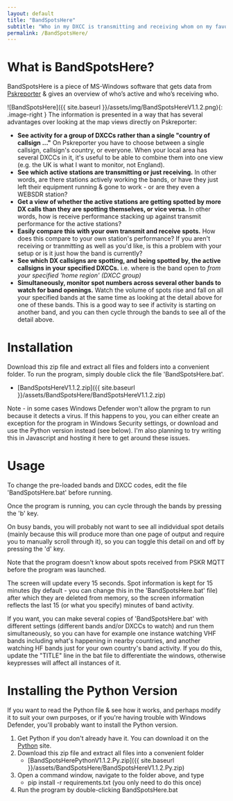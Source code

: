```yaml
---
layout: default
title: "BandSpotsHere"
subtitle: "Who in my DXCC is transmitting and receiving whom on my favourite bands?"
permalink: /BandSpotsHere/
---
```


# What is BandSpotsHere?
BandSpotsHere is a piece of MS-Windows software that gets data from  [Pskreporter](https://pskreporter.info/) & gives an overview of who’s active and who’s receiving who. 

![BandSpotsHere]({{ site.baseurl }}/assets/img/BandSpotsHereV1.1.2.png){: .image-right }
The information is presented in a way that has several advantages over looking at the map views directly on Pskreporter:
 - **See activity for a group of DXCCs rather than a single "country of callsign ..."** On Pskreporter you have to choose between a single callsign, callsign's country, or everyone. When your local area has several DXCCs in it, it's useful to be able to combine them into one view (e.g. the UK is what I want to monitor, not England).
 - **See which active stations are transmitting or just receiving.** In other words, are there stations actively working the bands, or have they just left their equipment running & gone to work - or are they even a WEBSDR station?
 - **Get a view of whether the active stations are getting spotted by more DX calls than they are spotting themselves, or vice versa.** In other words, how is receive performance stacking up against transmit performance for the active stations? 
 - **Easily compare this with your own transmit and receive spots.** How does this compare to your own station's performance? If you aren't receiving or tranmitting as well as you'd like, is this a problem with your setup or is it just how the band is currently?
 - **See which DX callsigns are spotting, and being spotted by, the active callsigns in your specified DXCCs.** i.e. where is the band open to *from your specified 'home region' (DXCC group)*
 - **Simultaneously, monitor spot numbers across several other bands to watch for band openings.** Watch the volume of spots rise and fall on all your specified bands at the same time as looking at the detail above for one of these bands. This is a good way to see if activity is starting on another band, and you can then cycle through the bands to see all of the detail above.

# Installation
Download this zip file and extract all files and folders into a convenient folder. To run the program, simply double click the file 'BandSpotsHere.bat'.
   - [BandSpotsHereV1.1.2.zip]({{ site.baseurl }}/assets/BandSpotsHere/BandSpotsHereV1.1.2.zip)

Note - in some cases Windows Defender won't allow the prgram to run because it detects a virus. If this happens to you, you can either create an exception for the program in Windows Security settings, or download and use the Python version instead (see below). I'm also planning to try writing this in Javascript and hosting it here to get around these issues.

# Usage
To change the pre-loaded bands and DXCC codes, edit the file 'BandSpotsHere.bat' before running.

Once the program is running, you can cycle through the bands by pressing  the 'b' key.

On busy bands, you will probably not want to see all indidvidual spot details (mainly because this will produce more than one page of output and require you to manually scroll through it), so you can toggle this detail on and off by pressing the 'd' key.

Note that the program doesn't know about spots received from PSKR MQTT before the program was launched.

The screen will update every 15 seconds. Spot information is kept for 15 minutes (by default - you can change this in the 'BandSpotsHere.bat' file) after which they are deleted from memory, so the screen information reflects the last 15 (or what you specify) minutes of band activity.

If you want, you can make several copies of 'BandSpotsHere.bat' with different settings (different bands and/or DXCCs to watch) and run them simultaneously, so you can have for example one instance watching VHF bands including what's happening in nearby countries, and another watching HF bands just for your own country's band activity. If you do this, update the "TITLE" line in the bat file to differentiate the windows, otherwise keypresses will affect all instances of it.

# Installing the Python Version
If you want to read the Python file & see how it works, and perhaps modify it to suit your own purposes, or if you're having trouble with Windows Defender, you'll probably want to install the Python version.

1. Get Python if you don't already have it. You can download it on the [Python](https://www.python.org/) site.
2. Download this zip file and extract all files into a convenient folder
   - [BandSpotsHerePythonV1.1.2.Py.zip]({{ site.baseurl }}/assets/BandSpotsHere/BandSpotsHereV1.1.2.Py.zip)
3. Open a command window, navigate to the folder above, and type
   - pip install -r requirements.txt
   (you only need to do this once)
4. Run the program by double-clicking BandSpotsHere.bat













